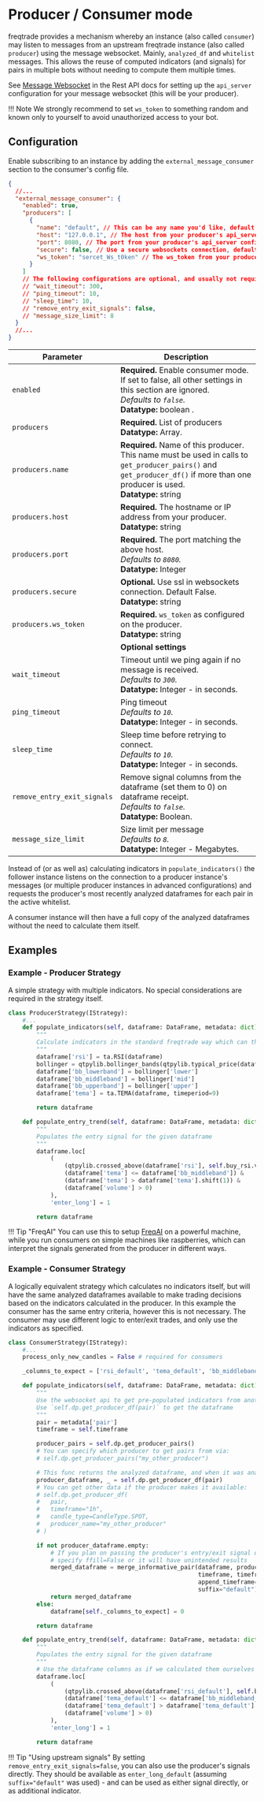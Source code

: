 # Producer / Consumer mode

freqtrade provides a mechanism whereby an instance (also called `consumer`) may listen to messages from an upstream freqtrade instance (also called `producer`) using the message websocket. Mainly, `analyzed_df` and `whitelist` messages. This allows the reuse of computed indicators (and signals) for pairs in multiple bots without needing to compute them multiple times.

See [Message Websocket](rest-api.md#message-websocket) in the Rest API docs for setting up the `api_server` configuration for your message websocket (this will be your producer).

!!! Note
We strongly recommend to set `ws_token` to something random and known only to yourself to avoid unauthorized access to your bot.

## Configuration

Enable subscribing to an instance by adding the `external_message_consumer` section to the consumer's config file.

```json
{
  //...
  "external_message_consumer": {
    "enabled": true,
    "producers": [
      {
        "name": "default", // This can be any name you'd like, default is "default"
        "host": "127.0.0.1", // The host from your producer's api_server config
        "port": 8080, // The port from your producer's api_server config
        "secure": false, // Use a secure websockets connection, default false
        "ws_token": "sercet_Ws_t0ken" // The ws_token from your producer's api_server config
      }
    ]
    // The following configurations are optional, and usually not required
    // "wait_timeout": 300,
    // "ping_timeout": 10,
    // "sleep_time": 10,
    // "remove_entry_exit_signals": false,
    // "message_size_limit": 8
  }
  //...
}
```

| Parameter                   | Description                                                                                                                                                                        |
| --------------------------- | ---------------------------------------------------------------------------------------------------------------------------------------------------------------------------------- |
| `enabled`                   | **Required.** Enable consumer mode. If set to false, all other settings in this section are ignored.<br>_Defaults to `false`._<br> **Datatype:** boolean .                         |
| `producers`                 | **Required.** List of producers <br> **Datatype:** Array.                                                                                                                          |
| `producers.name`            | **Required.** Name of this producer. This name must be used in calls to `get_producer_pairs()` and `get_producer_df()` if more than one producer is used.<br> **Datatype:** string |
| `producers.host`            | **Required.** The hostname or IP address from your producer.<br> **Datatype:** string                                                                                              |
| `producers.port`            | **Required.** The port matching the above host.<br>_Defaults to `8080`._<br> **Datatype:** Integer                                                                                 |
| `producers.secure`          | **Optional.** Use ssl in websockets connection. Default False.<br> **Datatype:** string                                                                                            |
| `producers.ws_token`        | **Required.** `ws_token` as configured on the producer.<br> **Datatype:** string                                                                                                   |
|                             | **Optional settings**                                                                                                                                                              |
| `wait_timeout`              | Timeout until we ping again if no message is received. <br>_Defaults to `300`._<br> **Datatype:** Integer - in seconds.                                                            |
| `ping_timeout`              | Ping timeout <br>_Defaults to `10`._<br> **Datatype:** Integer - in seconds.                                                                                                       |
| `sleep_time`                | Sleep time before retrying to connect.<br>_Defaults to `10`._<br> **Datatype:** Integer - in seconds.                                                                              |
| `remove_entry_exit_signals` | Remove signal columns from the dataframe (set them to 0) on dataframe receipt.<br>_Defaults to `false`._<br> **Datatype:** Boolean.                                                |
| `message_size_limit`        | Size limit per message<br>_Defaults to `8`._<br> **Datatype:** Integer - Megabytes.                                                                                                |

Instead of (or as well as) calculating indicators in `populate_indicators()` the follower instance listens on the connection to a producer instance's messages (or multiple producer instances in advanced configurations) and requests the producer's most recently analyzed dataframes for each pair in the active whitelist.

A consumer instance will then have a full copy of the analyzed dataframes without the need to calculate them itself.

## Examples

### Example - Producer Strategy

A simple strategy with multiple indicators. No special considerations are required in the strategy itself.

```py
class ProducerStrategy(IStrategy):
    #...
    def populate_indicators(self, dataframe: DataFrame, metadata: dict) -> DataFrame:
        """
        Calculate indicators in the standard freqtrade way which can then be broadcast to other instances
        """
        dataframe['rsi'] = ta.RSI(dataframe)
        bollinger = qtpylib.bollinger_bands(qtpylib.typical_price(dataframe), window=20, stds=2)
        dataframe['bb_lowerband'] = bollinger['lower']
        dataframe['bb_middleband'] = bollinger['mid']
        dataframe['bb_upperband'] = bollinger['upper']
        dataframe['tema'] = ta.TEMA(dataframe, timeperiod=9)

        return dataframe

    def populate_entry_trend(self, dataframe: DataFrame, metadata: dict) -> DataFrame:
        """
        Populates the entry signal for the given dataframe
        """
        dataframe.loc[
            (
                (qtpylib.crossed_above(dataframe['rsi'], self.buy_rsi.value)) &
                (dataframe['tema'] <= dataframe['bb_middleband']) &
                (dataframe['tema'] > dataframe['tema'].shift(1)) &
                (dataframe['volume'] > 0)
            ),
            'enter_long'] = 1

        return dataframe
```

!!! Tip "FreqAI"
You can use this to setup [FreqAI](freqai.md) on a powerful machine, while you run consumers on simple machines like raspberries, which can interpret the signals generated from the producer in different ways.

### Example - Consumer Strategy

A logically equivalent strategy which calculates no indicators itself, but will have the same analyzed dataframes available to make trading decisions based on the indicators calculated in the producer. In this example the consumer has the same entry criteria, however this is not necessary. The consumer may use different logic to enter/exit trades, and only use the indicators as specified.

```py
class ConsumerStrategy(IStrategy):
    #...
    process_only_new_candles = False # required for consumers

    _columns_to_expect = ['rsi_default', 'tema_default', 'bb_middleband_default']

    def populate_indicators(self, dataframe: DataFrame, metadata: dict) -> DataFrame:
        """
        Use the websocket api to get pre-populated indicators from another freqtrade instance.
        Use `self.dp.get_producer_df(pair)` to get the dataframe
        """
        pair = metadata['pair']
        timeframe = self.timeframe

        producer_pairs = self.dp.get_producer_pairs()
        # You can specify which producer to get pairs from via:
        # self.dp.get_producer_pairs("my_other_producer")

        # This func returns the analyzed dataframe, and when it was analyzed
        producer_dataframe, _ = self.dp.get_producer_df(pair)
        # You can get other data if the producer makes it available:
        # self.dp.get_producer_df(
        #   pair,
        #   timeframe="1h",
        #   candle_type=CandleType.SPOT,
        #   producer_name="my_other_producer"
        # )

        if not producer_dataframe.empty:
            # If you plan on passing the producer's entry/exit signal directly,
            # specify ffill=False or it will have unintended results
            merged_dataframe = merge_informative_pair(dataframe, producer_dataframe,
                                                      timeframe, timeframe,
                                                      append_timeframe=False,
                                                      suffix="default")
            return merged_dataframe
        else:
            dataframe[self._columns_to_expect] = 0

        return dataframe

    def populate_entry_trend(self, dataframe: DataFrame, metadata: dict) -> DataFrame:
        """
        Populates the entry signal for the given dataframe
        """
        # Use the dataframe columns as if we calculated them ourselves
        dataframe.loc[
            (
                (qtpylib.crossed_above(dataframe['rsi_default'], self.buy_rsi.value)) &
                (dataframe['tema_default'] <= dataframe['bb_middleband_default']) &
                (dataframe['tema_default'] > dataframe['tema_default'].shift(1)) &
                (dataframe['volume'] > 0)
            ),
            'enter_long'] = 1

        return dataframe
```

!!! Tip "Using upstream signals"
By setting `remove_entry_exit_signals=false`, you can also use the producer's signals directly. They should be available as `enter_long_default` (assuming `suffix="default"` was used) - and can be used as either signal directly, or as additional indicator.
